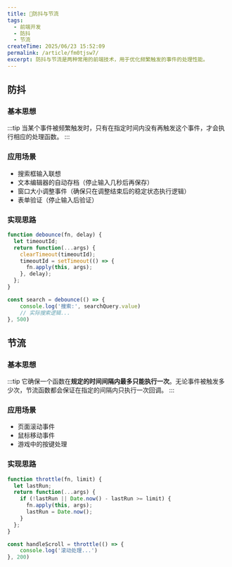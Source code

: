 ```yaml
---
title: 🐳防抖与节流
tags:
  - 前端开发
  - 防抖
  - 节流
createTime: 2025/06/23 15:52:09
permalink: /article/fm0tjsw7/
excerpt: 防抖与节流是两种常用的前端技术，用于优化频繁触发的事件的处理性能。
---
```

## 防抖

### 基本思想
:::tip
当某个事件被频繁触发时，只有在指定时间内没有再触发这个事件，才会执行相应的处理函数。
:::
### 应用场景
- 搜索框输入联想
- 文本编辑器的自动存档（停止输入几秒后再保存）
- 窗口大小调整事件（确保只在调整结束后的稳定状态执行逻辑）
- 表单验证（停止输入后验证）
### 实现思路

```js
function debounce(fn, delay) {
  let timeoutId;
  return function(...args) {
    clearTimeout(timeoutId);
    timeoutId = setTimeout(() => {
      fn.apply(this, args);
    }, delay);
  };
}

const search = debounce(() => {
    console.log('搜索:', searchQuery.value)
    // 实际搜索逻辑...
}, 500)
```

## 节流

### 基本思想
:::tip
它确保一个函数在**规定的时间间隔内最多只能执行一次**。无论事件被触发多少次，节流函数都会保证在指定的间隔内只执行一次回调。
:::
### 应用场景
- 页面滚动事件
- 鼠标移动事件
- 游戏中的按键处理
### 实现思路
```js
function throttle(fn, limit) {
  let lastRun;
  return function(...args) {
    if (!lastRun || Date.now() - lastRun >= limit) {
      fn.apply(this, args);
      lastRun = Date.now();
    }
  };
}

const handleScroll = throttle(() => {
    console.log('滚动处理...')
}, 200)
```